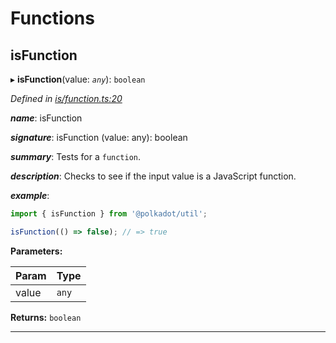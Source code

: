 

# Functions

<a id="isfunction"></a>

##  isFunction

▸ **isFunction**(value: *`any`*): `boolean`

*Defined in [is/function.ts:20](https://github.com/polkadot-js/common/blob/5ce8f91/packages/util/src/is/function.ts#L20)*

*__name__*: isFunction

*__signature__*: isFunction (value: any): boolean

*__summary__*: Tests for a `function`.

*__description__*: Checks to see if the input value is a JavaScript function.

*__example__*:   
```javascript
import { isFunction } from '@polkadot/util';

isFunction(() => false); // => true
```

**Parameters:**

| Param | Type |
| ------ | ------ |
| value | `any` |

**Returns:** `boolean`

___

